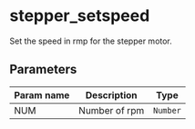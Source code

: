 stepper_setspeed
==========

Set the speed in rmp for the stepper motor.

Parameters
----------

| Param name | Description | Type     |
 ------------|-------------|----------
| NUM     | Number of rpm | `Number` |
